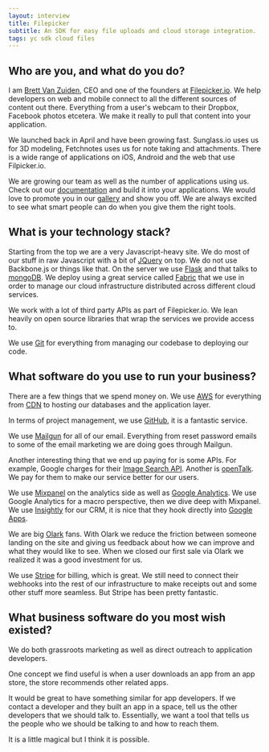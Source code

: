 ```yaml
---
layout: interview
title: Filepicker
subtitle: An SDK for easy file uploads and cloud storage integration.
tags: yc sdk cloud files
---
```


## Who are you, and what do you do?

I am [Brett Van Zuiden](https://twitter.com/brettcvz), CEO and one of the founders at [Filepicker.io](https://www.filepicker.io/). We help developers on web and mobile connect to all the different sources of content out there. Everything from a user's webcam to their Dropbox, Facebook photos etcetera. We make it really to pull that content into your application.

We launched back in April and have been growing fast. Sunglass.io uses us for 3D modeling, Fetchnotes uses us for note taking and attachments. There is a wide range of applications on iOS, Android and the web that use Filpicker.io.

We are growing our team as well as the number of applications using us. Check out our [documentation](https://developers.filepicker.io/docs/) and build it into your applications. We would love to promote you in our [gallery](https://www.filepicker.io/gallery/) and show you off. We are always excited to see what smart people can do when you give them the right tools.

## What is your technology stack?

Starting from the top we are a very Javascript-heavy site. We do most of our stuff in raw Javascript with a bit of [JQuery](http://jquery.com/) on top. We do not use Backbone.js or things like that. On the server we use [Flask](http://flask.pocoo.org/) and that talks to [mongoDB](http://www.mongodb.org/). We deploy using a great service called [Fabric](http://docs.fabfile.org/en/1.4.3/index.html) that we use in order to manage our cloud infrastructure distributed across different cloud services.

We work with a lot of third party APIs as part of Filepicker.io. We lean heavily on open source libraries that wrap the services we provide access to.

We use [Git](http://git-scm.com/) for everything from managing our codebase to deploying our code.

## What software do you use to run your business?

There are a few things that we spend money on. We use [AWS](https://aws.amazon.com/) for everything from [CDN](http://aws.amazon.com/cloudfront/) to hosting our databases and the application layer.

In terms of project management, we use [GitHub](https://github.com/), it is a fantastic service.

We use [Mailgun](http://www.mailgun.com/) for all of our email. Everything from reset password emails to some of the email marketing we are doing goes through Mailgun.

Another interesting thing that we end up paying for is some APIs. For example, Google charges for their [Image Search API](https://developers.google.com/custom-search/v1/overview). Another is [openTalk](http://www.telappliant.com/opentalk-api). We pay for them to make our service better for our users.

We use [Mixpanel](https://mixpanel.com/) on the analytics side as well as [Google Analytics](http://www.google.com/analytics/). We use Google Analytics for a macro perspective, then we dive deep with Mixpanel. We use [Insightly](http://insight.ly/) for our CRM, it is nice that they hook directly into [Google Apps](http://www.google.com/enterprise/apps/business/).

We are big [Olark](http://olark.com/) fans. With Olark we reduce the friction between someone landing on the site and giving us feedback about how we can improve and what they would like to see. When we closed our first sale via Olark we realized it was a good investment for us.

We use [Stripe](https://stripe.com/) for billing, which is great. We still need to connect their webhooks into the rest of our infrastructure to make receipts out and some other stuff more seamless. But Stripe has been pretty fantastic.

## What business software do you most wish existed?

We do both grassroots marketing as well as direct outreach to application developers.

One concept we find useful is when a user downloads an app from an app store, the store recommends other related apps. 

It would be great to have something similar for app developers. If we contact a developer and they built an app in a  space, tell us the other developers that we should talk to. Essentially, we want a tool that tells us the people who we should be talking to and how to reach them.

It is a little magical but I think it is possible.